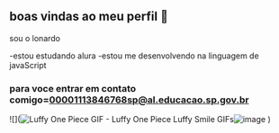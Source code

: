 ## boas vindas ao meu perfil 💙

sou o lonardo

-estou estudando alura
-estou me desenvolvendo na linguagem de javaScript

### para voce entrar em contato comigo=00001113846768sp@al.educacao.sp.gov.br

![](<img src="https://media.tenor.com/Nt6Zju-KjTsAAAAM/luffy-one-piece.gif" alt="Luffy One Piece GIF - Luffy One Piece Luffy Smile GIFs"/>![image](https://github.com/leonardotechnologia/leonardotechnologia/assets/172401917/b5019ff6-638e-4db8-aca6-02a23f8044db)
)
